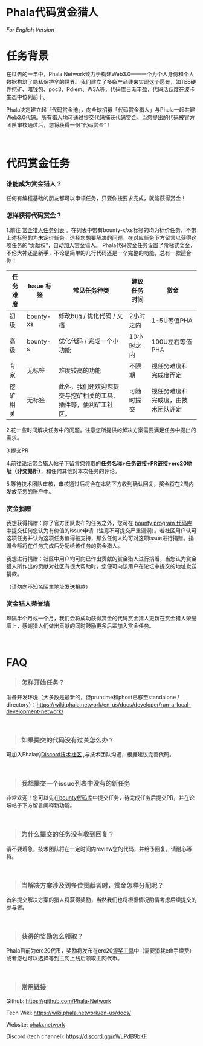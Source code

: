 # Phala代码赏金猎人
*For English Version*


# 任务背景

在过去的一年中，Phala Network致力于构建Web3.0——一个为个人身份和个人数据构筑了隐私保护伞的世界。我们建立了多条产品线来实现这个愿景，如TEE硬件挖矿、暗钱包、poc3、Pdiem、W3A等，代码库日渐丰盈，代码活跃度在波卡生态中位列前十。

Phala决定建立起「代码赏金池」，向全球招募「代码赏金猎人」与Phala一起共建Web3.0代码。所有猎人均可通过提交代码捕获代码赏金。当您提出的代码被官方团队审核通过后，您将获得一份“代码赏金“！

<br>

# 代码赏金任务


### 谁能成为赏金猎人？

任何有编程基础的朋友都可以申领任务，只要你按要求完成，就能获得赏金！

### 怎样获得代码赏金？

1.前往 [赏金猎人任务列表](https://github.com/orgs/Phala-Network/projects/5) 。在列表中带有bounty-x/xs标签的均为标价任务，不带上述标签的为未定价任务。选择您想要解决的问题，在对应任务下方留言以获得这项任务的“贡献权”，自动加入赏金猎人。
Phala代码赏金任务设置了阶梯式奖金，不伦大神还是新手，不论是简单的几行代码还是一个完整的功能，总有一款适合你！

| 任务难度 | Issue 标签 | 常见任务种类 | 建议任务时间 | 赏金 |
| ------ | -------- | -------- | -------- | -------- |
| 初级| bounty-xs|修改bug / 优化代码 / 文档 | 2小时之内 | 1-5U等值PHA    |
| 高级 | bounty-s | 优化代码 / 完成一个小功能 | 10小时之内 | 100U左右等值PHA |
| 专家  | 无标签  | 难度较高的功能| 不限期  | 视任务难度和完成度而定    |
| 挖矿相关    | 无标签   |  此外，我们还欢迎您提交与挖矿相关的工具、插件等，便利矿工社区。  |  可随时提交 | 视任务难度和完成度，由技术团队评定    |


2.花一些时间解决任务中的问题。注意您所提供的解决方案需要满足任务中提出的需求。

3.提交PR

4.前往论坛赏金猎人帖子下留言您领取的**任务名称+任务链接+PR链接+erc20地址（非交易所）**，和任何其他对本次任务的评论。

5.等待技术团队审核，审核通过后将会在本贴下方收到确认回复，奖金将在2周内发放至您的账户中。

### 赏金捐赠
我想获得捐赠：除了官方团队发布的任务之外，您可在 [bounty program 代码库](https://github.com/Phala-Network/bounty-program/issues) 中提交任何您认为有价值的issue申请（注意不可提交严重漏洞）。若社区用户认可这项任务并认为这项任务值得被支持，那么任何人均可对这项issue进行捐赠。捐赠金额将在任务完成后分配给该任务的赏金猎人。

我想进行捐赠：社区中用户均可向已作出贡献的赏金猎人进行捐赠，当您认为赏金猎人所作出的贡献对社区有很大帮助时，您便可向该用户在论坛中提交的地址发送捐款。

（请勿向不知名陌生地址发送捐款）

### 赏金猎人荣誉墙
每隔半个月或一个月，我们会将成功获得赏金的代码赏金猎人更新在赏金猎人荣誉墙上，感谢猎人们做出贡献的同时鼓励更多后辈加入赏金任务。

<br>

# FAQ

>### 怎样开始任务？

准备开发环境（大多数是最新的，但pruntime和phost已移至standalone / directory）：https://wiki.phala.network/en-us/docs/developer/run-a-local-development-network/

<br>

>### 如果提交的代码没有过关怎么办？

可加入Phala的[Discord技术社区](https://phala.network) ,与技术团队沟通，根据建议完善代码。

<br>

>### 我想提交一个issue列表中没有的新任务

非常欢迎！您可以先在[bounty代码库](https://github.com/Phala-Network/bounty-program/issues)中提交任务，待完成任务后提交PR，并在论坛帖子下方留言阐释新功能。

<br>

>### 为什么提交的任务没有收到回复？

请不要着急，技术团队将在一定时间内review您的代码，并给予回复，请耐心等待。

<br>

>### 当解决方案涉及到多位贡献者时，赏金怎样分配呢？

首名提交解决方案的猎人将获得奖励，当然我们也将根据情况酌情考虑后续提交的参与者。

<br>

>### 获得的奖励怎么领取？

Phala目前为erc20代币，奖励将发布在erc20[领奖工具](https://forum.phala.network/t/how-to-claim-your-pha-reward/1020)中（需要消耗eth手续费）或者您也可以选择等到主网上线后领取主网代币。

<br>

>### 常用链接

Github: https://github.com/Phala-Network

Tech Wiki: https://wiki.phala.network/en-us/docs/

Website: [phala.network](https://phala.network) 

Discord (tech channel): https://discord.gg/nWuPdB9bKF
